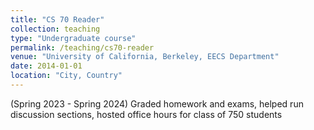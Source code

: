 ```yaml
---
title: "CS 70 Reader"
collection: teaching
type: "Undergraduate course"
permalink: /teaching/cs70-reader
venue: "University of California, Berkeley, EECS Department"
date: 2014-01-01
location: "City, Country"
---
```


(Spring 2023 - Spring 2024) Graded homework and exams, helped run discussion sections, hosted office hours for class of 750 students
